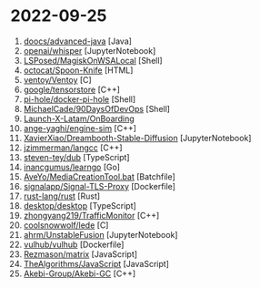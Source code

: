# 2022-09-25

1. [doocs/advanced-java](https://github.com/doocs/advanced-java "😮 Core Interview Questions & Answers For Experienced Java(Backend) Developers | 互联网 Java 工程师进阶知识完全扫盲：涵盖高并发、分布式、高可用、微服务、海量数据处理等领域知识") [Java]
2. [openai/whisper](https://github.com/openai/whisper "") [JupyterNotebook]
3. [LSPosed/MagiskOnWSALocal](https://github.com/LSPosed/MagiskOnWSALocal "") [Shell]
4. [octocat/Spoon-Knife](https://github.com/octocat/Spoon-Knife "This repo is for demonstration purposes only.") [HTML]
5. [ventoy/Ventoy](https://github.com/ventoy/Ventoy "A new bootable USB solution.") [C]
6. [google/tensorstore](https://github.com/google/tensorstore "Library for reading and writing large multi-dimensional arrays.") [C++]
7. [pi-hole/docker-pi-hole](https://github.com/pi-hole/docker-pi-hole "Pi-hole in a docker container") [Shell]
8. [MichaelCade/90DaysOfDevOps](https://github.com/MichaelCade/90DaysOfDevOps "This repository is my documenting repository for learning the world of DevOps. I started this journey on the 1st January 2022 and I plan to run to March 31st for a complete 90-day romp on spending an hour a day including weekends to get a foundational knowledge across a lot of different areas that make up DevOps.") [Shell]
9. [Launch-X-Latam/OnBoarding](https://github.com/Launch-X-Latam/OnBoarding "") 
10. [ange-yaghi/engine-sim](https://github.com/ange-yaghi/engine-sim "Combustion engine simulator that generates realistic audio.") [C++]
11. [XavierXiao/Dreambooth-Stable-Diffusion](https://github.com/XavierXiao/Dreambooth-Stable-Diffusion "Implementation of Dreambooth (https://arxiv.org/abs/2208.12242) with Stable Diffusion") [JupyterNotebook]
12. [jzimmerman/langcc](https://github.com/jzimmerman/langcc "langcc: A Next-Generation Compiler Compiler") [C++]
13. [steven-tey/dub](https://github.com/steven-tey/dub "An open-source link shortener with built-in analytics + free custom domains.") [TypeScript]
14. [inancgumus/learngo](https://github.com/inancgumus/learngo "1000+ Hand-Crafted Go Examples, Exercises, and Quizzes") [Go]
15. [AveYo/MediaCreationTool.bat](https://github.com/AveYo/MediaCreationTool.bat "Universal MCT wrapper script for all Windows 10/11 versions from 1507 to 21H2!") [Batchfile]
16. [signalapp/Signal-TLS-Proxy](https://github.com/signalapp/Signal-TLS-Proxy "") [Dockerfile]
17. [rust-lang/rust](https://github.com/rust-lang/rust "Empowering everyone to build reliable and efficient software.") [Rust]
18. [desktop/desktop](https://github.com/desktop/desktop "Simple collaboration from your desktop") [TypeScript]
19. [zhongyang219/TrafficMonitor](https://github.com/zhongyang219/TrafficMonitor "这是一个用于显示当前网速、CPU及内存利用率的桌面悬浮窗软件，并支持任务栏显示，支持更换皮肤。") [C++]
20. [coolsnowwolf/lede](https://github.com/coolsnowwolf/lede "Lean's OpenWrt source") [C]
21. [ahrm/UnstableFusion](https://github.com/ahrm/UnstableFusion "A Stable Diffusion desktop frontend with inpainting, img2img and more!") [JupyterNotebook]
22. [vulhub/vulhub](https://github.com/vulhub/vulhub "Pre-Built Vulnerable Environments Based on Docker-Compose") [Dockerfile]
23. [Rezmason/matrix](https://github.com/Rezmason/matrix "matrix (web-based green code rain, made with love)") [JavaScript]
24. [TheAlgorithms/JavaScript](https://github.com/TheAlgorithms/JavaScript "Algorithms and Data Structures implemented in JavaScript for beginners, following best practices.") [JavaScript]
25. [Akebi-Group/Akebi-GC](https://github.com/Akebi-Group/Akebi-GC "The great software for some game that exploiting anime girls (and boys).") [C++]
